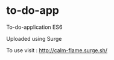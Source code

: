 # to-do-app
To-do-application ES6

Uploaded using Surge 

To use visit : http://calm-flame.surge.sh/
